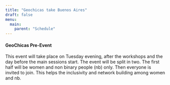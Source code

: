 ```yaml
---
title: "Geochicas take Buenos Aires"
draft: false
menu:
  main:
    parent: "Schedule"
---
```


#### GeoChicas Pre-Event
This event will take place on Tuesday evening, after the workshops and the day before the main sessions start. The event will be split in two. The first half will be women and non binary people (nb) only. Then everyone is invited to join. This helps the inclusivity and network building among women and nb.